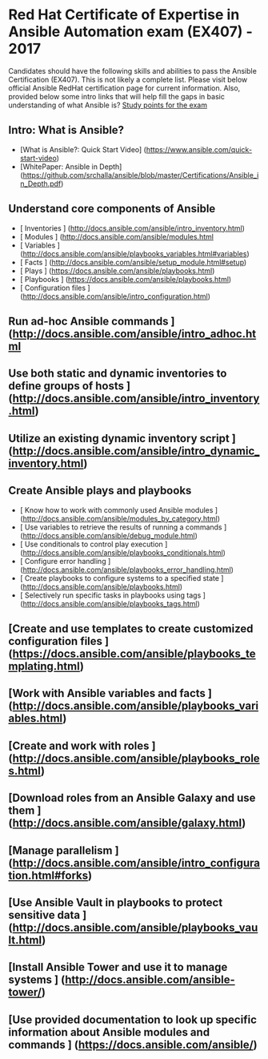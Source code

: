 ##
# Red Hat Certificate of Expertise in Ansible Automation exam (EX407) - 2017
Candidates should have the following skills and abilities to pass the Ansible Certification (EX407). This is not likely a complete list. Please visit below official Ansible RedHat certification page for current information. Also, provided below some intro links that will help fill the gaps in basic understanding of what Ansible is?
[Study points for the exam](https://www.redhat.com/en/services/training/ex407-red-hat-certificate-expertise-ansible-automation)

## Intro: What is Ansible?  
* [What is Ansible?: Quick Start Video] (https://www.ansible.com/quick-start-video)
* [WhitePaper: Ansible in Depth] (https://github.com/srchalla/ansible/blob/master/Certifications/Ansible_in_Depth.pdf)

## Understand core components of Ansible
* [ Inventories ] (http://docs.ansible.com/ansible/intro_inventory.html)
* [ Modules ] (http://docs.ansible.com/ansible/modules.html
* [ Variables ] (http://docs.ansible.com/ansible/playbooks_variables.html#variables)
* [ Facts ] (http://docs.ansible.com/ansible/setup_module.html#setup)
* [ Plays ] (https://docs.ansible.com/ansible/playbooks.html)
* [ Playbooks ] (https://docs.ansible.com/ansible/playbooks.html)
* [ Configuration files ] (http://docs.ansible.com/ansible/intro_configuration.html)
## Run ad-hoc Ansible commands ] (http://docs.ansible.com/ansible/intro_adhoc.html
## Use both static and dynamic inventories to define groups of hosts ] (http://docs.ansible.com/ansible/intro_inventory.html)
## Utilize an existing dynamic inventory script ] (http://docs.ansible.com/ansible/intro_dynamic_inventory.html)
## Create Ansible plays and playbooks 
* [ Know how to work with commonly used Ansible modules ] (http://docs.ansible.com/ansible/modules_by_category.html)
* [ Use variables to retrieve the results of running a commands ] (http://docs.ansible.com/ansible/debug_module.html)
* [ Use conditionals to control play execution ] (http://docs.ansible.com/ansible/playbooks_conditionals.html)
* [ Configure error handling ] (http://docs.ansible.com/ansible/playbooks_error_handling.html)
* [ Create playbooks to configure systems to a specified state ] (http://docs.ansible.com/ansible/playbooks.html)
* [ Selectively run specific tasks in playbooks using tags ] (http://docs.ansible.com/ansible/playbooks_tags.html)
## [Create and use templates to create customized configuration files ] (https://docs.ansible.com/ansible/playbooks_templating.html)
## [Work with Ansible variables and facts ] (http://docs.ansible.com/ansible/playbooks_variables.html)
## [Create and work with roles ] (http://docs.ansible.com/ansible/playbooks_roles.html)
## [Download roles from an Ansible Galaxy and use them ] (http://docs.ansible.com/ansible/galaxy.html)
## [Manage parallelism ] (http://docs.ansible.com/ansible/intro_configuration.html#forks)
## [Use Ansible Vault in playbooks to protect sensitive data ] (http://docs.ansible.com/ansible/playbooks_vault.html)
## [Install Ansible Tower and use it to manage systems ] (http://docs.ansible.com/ansible-tower/) 
## [Use provided documentation to look up specific information about Ansible modules and commands ] (https://docs.ansible.com/ansible/)
